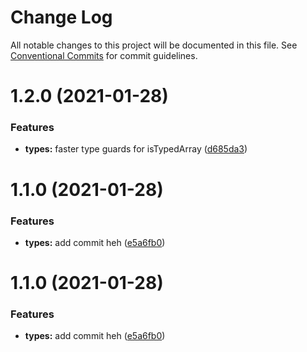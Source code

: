 # Change Log

All notable changes to this project will be documented in this file.
See [Conventional Commits](https://conventionalcommits.org) for commit guidelines.

# 1.2.0 (2021-01-28)


### Features

* **types:** faster type guards for isTypedArray ([d685da3](https://github.com/deebov/js-ts-monorepos/commit/d685da3586da5f56eac335bf00d448c95aec6170))



# 1.1.0 (2021-01-28)


### Features

* **types:** add commit heh ([e5a6fb0](https://github.com/deebov/js-ts-monorepos/commit/e5a6fb0092db9950634106ec14528ab5ffc4ab7a))





# 1.1.0 (2021-01-28)


### Features

* **types:** add commit heh ([e5a6fb0](https://github.com/deebov/js-ts-monorepos/commit/e5a6fb0092db9950634106ec14528ab5ffc4ab7a))
